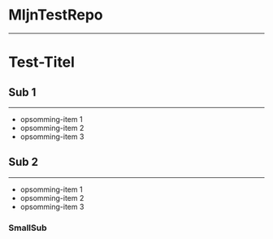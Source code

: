 # MIjnTestRepo
---------------------------
# Test-Titel

## Sub 1
-----------------
- opsomming-item 1
- opsomming-item 2
- opsomming-item 3

## Sub 2 
-----------------
- opsomming-item 1
- opsomming-item 2
- opsomming-item 3

### SmallSub

